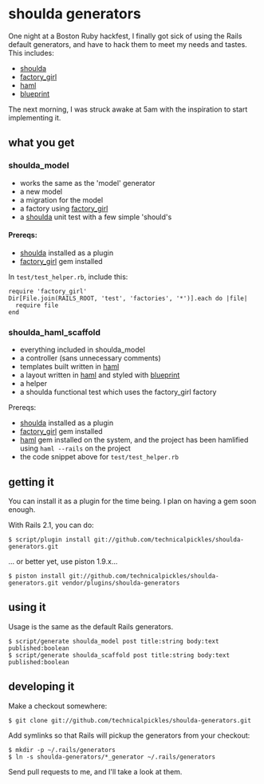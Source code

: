 # shoulda generators

One night at a Boston Ruby hackfest, I finally got sick of using the Rails default generators, and have to hack them to meet my needs and tastes. This includes:

 * [shoulda](http://thoughtbot.com/projects/shoulda)
 * [factory_girl](http://github.com/thoughtbot/factory_girl)
 * [haml](http://haml.hamptoncatlin.com/)
 * [blueprint](http://code.google.com/p/blueprintcss/)


The next morning, I was struck awake at 5am with the inspiration to start implementing it.

## what you get

### shoulda\_model

 * works the same as the 'model' generator
 * a new model
 * a migration for the model
 * a factory using [factory_girl](http://github.com/thoughtbot/factory_girl)
 * a [shoulda](http://thoughtbot.com/projects/shoulda) unit test with a few simple 'should's

#### Prereqs:

 * [shoulda](http://thoughtbot.com/projects/shoulda) installed as a plugin
 * [factory_girl](http://github.com/thoughtbot/factory_girl) gem installed

In `test/test_helper.rb`, include this:

    require 'factory_girl'
    Dir[File.join(RAILS_ROOT, 'test', 'factories', '*')].each do |file|
      require file
    end

### shoulda\_haml\_scaffold

 * everything included in shoulda_model
 * a controller (sans unnecessary comments)
 * templates built written in [haml](http://haml.hamptoncatlin.com/)
 * a layout written in [haml](http://haml.hamptoncatlin.com/) and styled with [blueprint](http://code.google.com/p/blueprintcss/)
 * a helper
 * a shoulda functional test which uses the factory_girl factory

Prereqs:

 * [shoulda](http://thoughtbot.com/projects/shoulda) installed as a plugin
 * [factory_girl](http://github.com/thoughtbot/factory_girl) gem installed
 * [haml](http://haml.hamptoncatlin.com/) gem installed on the system, and the project has been hamlified using  `haml --rails` on the project
 * the code snippet above for `test/test_helper.rb`

## getting it

You can install it as a plugin for the time being. I plan on having a gem soon enough.

With Rails 2.1, you can do:

    $ script/plugin install git://github.com/technicalpickles/shoulda-generators.git

... or better yet, use piston 1.9.x...

    $ piston install git://github.com/technicalpickles/shoulda-generators.git vendor/plugins/shoulda-generators

## using it

Usage is the same as the default Rails generators.

    $ script/generate shoulda_model post title:string body:text published:boolean 
    $ script/generate shoulda_scaffold post title:string body:text published:boolean 

## developing it

Make a checkout somewhere:

    $ git clone git://github.com/technicalpickles/shoulda-generators.git

Add symlinks so that Rails will pickup the generators from your checkout:

    $ mkdir -p ~/.rails/generators
    $ ln -s shoulda-generators/*_generator ~/.rails/generators

Send pull requests to me, and I'll take a look at them.
